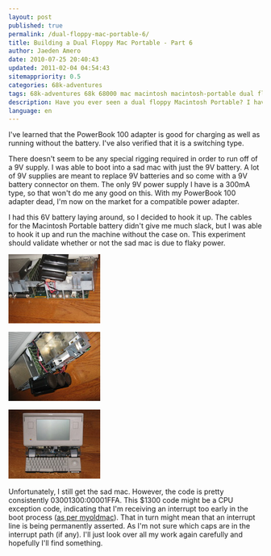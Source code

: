 ```yaml
---
layout: post
published: true
permalink: /dual-floppy-mac-portable-6/
title: Building a Dual Floppy Mac Portable - Part 6
author: Jaeden Amero
date: 2010-07-25 20:40:43
updated: 2011-02-04 04:54:43
sitemappriority: 0.5
categories: 68k-adventures
tags: 68k-adventures 68k 68000 mac macintosh macintosh-portable dual floppy
description: Have you ever seen a dual floppy Macintosh Portable? I haven't. Let's make one, part 6.
language: en
---
```

<p>I've learned that the PowerBook 100 adapter is good for charging as well as running without the battery. I've also verified that it is a switching type.</p>

<p>There doesn't seem to be any special rigging required in order to run off of a 9V supply. I was able to boot into a sad mac with just the 9V battery. A lot of 9V supplies are meant to replace 9V batteries and so come with a 9V battery connector on them. The only 9V power supply I have is a 300mA type, so that won't do me any good on this. With my PowerBook 100 adapter dead, I'm now on the market for a compatible power adapter.</p>

<p>I had this 6V battery laying around, so I decided to hook it up. The cables for the Macintosh Portable battery didn't give me much slack, but I was able to hook it up and run the machine without the case on. This experiment should validate whether or not the sad mac is due to flaky power.</p>

<a href="/files/pictures/macportable-battery_connection_1.jpg"><img src="/files/pictures/thumb/macportable-battery_connection_1.jpg" alt="Battery Connection 1" /></a>

<a href="/files/pictures/macportable-battery_connection_2.jpg"><img src="/files/pictures/thumb/macportable-battery_connection_2.jpg" alt="Battery Connection 2" /></a>

<a href="/files/pictures/macportable-without_case.jpg" class="postlink"><img src="/files/pictures/thumb/macportable-without_case.jpg" alt="Without Case" /></a>

<p>Unfortunately, I still get the sad mac. However, the code is pretty consistently 03001300:00001FFA. This $1300 code might be a CPU exception code, indicating that I'm receiving an interrupt too early in the boot process (<a href="http://myoldmac.net/FAQ/SADerror-portable.htm">as per myoldmac</a>). That in turn might mean that an interrupt line is being permanently asserted. As I'm not sure which caps are in the interrupt path (if any). I'll just look over all my work again carefully and hopefully I'll find something.</p>
